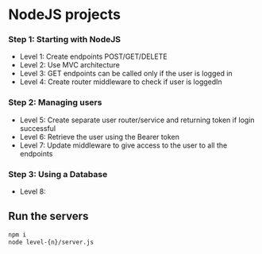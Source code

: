 # NodeJS projects

### Step 1: Starting with NodeJS
- Level 1: Create endpoints POST/GET/DELETE
- Level 2: Use MVC architecture
- Level 3: GET endpoints can be called only if the user is logged in
- Level 4: Create router middleware to check if user is loggedIn

### Step 2: Managing users
- Level 5: Create separate user router/service and returning token if login successful
- Level 6: Retrieve the user using the Bearer token
- Level 7: Update middleware to give access to the user to all the endpoints

### Step 3: Using a Database
- Level 8:

## Run the servers

```bash
npm i
node level-{n}/server.js
```